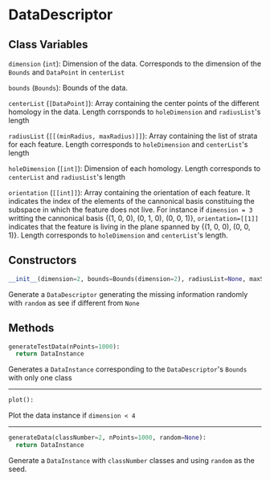 # DataDescriptor

## Class Variables

`dimension` (`int`): Dimension of the data. Corresponds to the dimension of the `Bounds` and `DataPoint` in `centerList` 

`bounds` (`Bounds`): Bounds of the data. 

`centerList` (`[DataPoint]`): Array containing the center points of the different homology in the data. Length corrsponds to `holeDimension` and `radiusList`'s length

`radiusList` (`[[(minRadius, maxRadius)]]`): Array containing the list of strata for each feature. Length corresponds to `holeDimension` and `centerList`'s length

`holeDimension` (`[int]`): Dimension of each homology. Length corresponds to `centerList` and `radiusList`'s length

`orientation` (`[[int]]`): Array containing the orientation of each feature. It indicates the index of the elements of the cannonical basis constituing the subspace in which the feature does not live. For instance if `dimension = 3` writting the cannonical basis {(1, 0, 0), (0, 1, 0), (0, 0, 1)}, `orientation=[[1]]` indicates that the feature is living in the plane spanned by {(1, 0, 0), (0, 0, 1)}. Length corresponds to `holeDimension` and `centerList`'s length. 


## Constructors

```python
__init__(dimension=2, bounds=Bounds(dimension=2), radiusList=None, maxStrata=1, minStrata=1, random=None, nHoles=None, holeDimension=[2]*nHoles, orientation=[[]*nHoles])
```
Generate a `DataDescriptor` generating the missing information randomly with `random` as see if different from `None`

## Methods

```python
generateTestData(nPoints=1000):
  return DataInstance
```
Generates a `DataInstance` corresponding to the `DataDescriptor`'s `Bounds`  with only one class

---

```python
plot():
```
Plot the data instance if `dimension < 4`

---

```python
generateData(classNumber=2, nPoints=1000, random=None):
  return DataInstance
```
Generate a `DataInstance` with `classNumber` classes and using `random` as the seed. 
